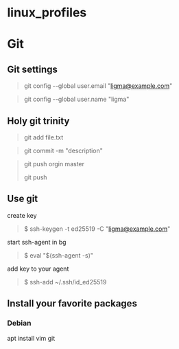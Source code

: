 # linux_profiles

# Git
## Git settings

> git config --global user.email "ligma@example.com"
 
> git config --global user.name "ligma"


## Holy git trinity

> git add file.txt
 
> git commit -m "description"
 
> git push orgin master
>
> git push

 
## Use git

create key

> $ ssh-keygen -t ed25519 -C "ligma@example.com"

start ssh-agent in bg

> $ eval "$(ssh-agent -s)"

add key to your agent

>  $ ssh-add ~/.ssh/id_ed25519

##


## Install your favorite packages 

### Debian

apt install vim git


